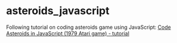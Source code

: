 # asteroids_javascript
Following tutorial on coding asteroids game using JavaScript: 
[Code Asteroids in JavaScript (1979 Atari game) - tutorial](https://www.youtube.com/watch?v=H9CSWMxJx84)
